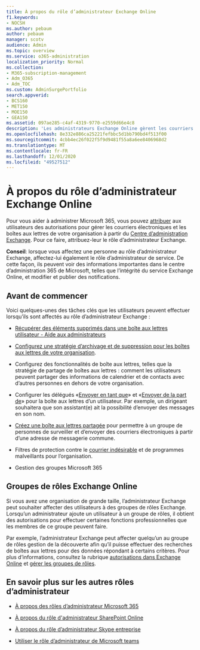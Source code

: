 ```yaml
---
title: À propos du rôle d’administrateur Exchange Online
f1.keywords:
- NOCSH
ms.author: pebaum
author: pebaum
manager: scotv
audience: Admin
ms.topic: overview
ms.service: o365-administration
localization_priority: Normal
ms.collection:
- M365-subscription-management
- Adm_O365
- Adm_TOC
ms.custom: AdminSurgePortfolio
search.appverid:
- BCS160
- MET150
- MOE150
- GEA150
ms.assetid: 097ae285-c4af-4319-9770-e2559d66e4c8
description: 'Les administrateurs Exchange Online gèrent les courriers électroniques et les boîtes aux lettres de votre organisation. Par exemple, ils récupèrent les éléments supprimés dans la boîte aux lettres d’un utilisateur. '
ms.openlocfilehash: 8e332e886ca25221fefbbc5d1bb790bd4f513f00
ms.sourcegitcommit: 4cbb4ec26f022f5f9d9481f55a8a6ee8406968d2
ms.translationtype: MT
ms.contentlocale: fr-FR
ms.lasthandoff: 12/01/2020
ms.locfileid: "49527512"
---
```

# <a name="about-the-exchange-online-admin-role"></a>À propos du rôle d’administrateur Exchange Online

Pour vous aider à administrer Microsoft 365, vous pouvez [attribuer](assign-admin-roles.md) aux utilisateurs des autorisations pour gérer les courriers électroniques et les boîtes aux lettres de votre organisation à partir du [Centre d’administration Exchange](https://go.microsoft.com/fwlink/p/?LinkID=271807). Pour ce faire, attribuez-leur le rôle d’administrateur Exchange.
  
 **Conseil**: lorsque vous affectez une personne au rôle d’administrateur Exchange, affectez-lui également le rôle d’administrateur de service. De cette façon, ils peuvent voir des informations importantes dans le centre d’administration 365 de Microsoft, telles que l’intégrité du service Exchange Online, et modifier et publier des notifications.
  
## <a name="before-you-begin"></a>Avant de commencer

Voici quelques-unes des tâches clés que les utilisateurs peuvent effectuer lorsqu’ils sont affectés au rôle d’administrateur Exchange :
  
- [Récupérer des éléments supprimés dans une boîte aux lettres utilisateur - Aide aux administrateurs](https://docs.microsoft.com/microsoft-365/enterprise/recover-deleted-items-in-a-mailbox)

- [Configurez une stratégie d’archivage et de suppression pour les boîtes aux lettres de votre organisation](https://docs.microsoft.com/microsoft-365/compliance/set-up-an-archive-and-deletion-policy-for-mailboxes).

- Configurez des fonctionnalités de boîte aux lettres, telles que la stratégie de partage de boîtes aux lettres : comment les utilisateurs peuvent partager des informations de calendrier et de contacts avec d’autres personnes en dehors de votre organisation.

- Configurer les délégués «[Envoyer en tant que](give-mailbox-permissions-to-another-user.md#send-email-from-another-users-mailbox)» et «[Envoyer de la part de](give-mailbox-permissions-to-another-user.md#send-email-on-behalf-of-another-user)» pour la boîte aux lettres d’un utilisateur. Par exemple, un dirigeant souhaitera que son assistant(e) ait la possibilité d’envoyer des messages en son nom.

- [Créez une boîte aux lettres partagée](../email/create-a-shared-mailbox.md) pour permettre à un groupe de personnes de surveiller et d’envoyer des courriers électroniques à partir d’une adresse de messagerie commune.

- Filtres de protection contre le [courrier indésirable](https://docs.microsoft.com/microsoft-365/security/office-365-security/anti-spam-protection) et de programmes malveillants pour l’organisation.

- Gestion des groupes Microsoft 365

## <a name="exchange-online-role-groups"></a>Groupes de rôles Exchange Online

Si vous avez une organisation de grande taille, l’administrateur Exchange peut souhaiter affecter des utilisateurs à des groupes de rôles Exchange. Lorsqu’un administrateur ajoute un utilisateur à un groupe de rôles, il obtient des autorisations pour effectuer certaines fonctions professionnelles que les membres de ce groupe peuvent faire.
  
 Par exemple, l’administrateur Exchange peut affecter quelqu’un au groupe de rôles gestion de la découverte afin qu’il puisse effectuer des recherches de boîtes aux lettres pour des données répondant à certains critères. Pour plus d’informations, consultez la rubrique [autorisations dans Exchange Online](https://docs.microsoft.com/exchange/permissions-exo/permissions-exo) et [gérer les groupes de rôles](https://docs.microsoft.com/exchange/manage-role-groups-exchange-2013-help).
  
## <a name="learn-about-other-admin-roles"></a>En savoir plus sur les autres rôles d’administrateur

- [À propos des rôles d’administrateur Microsoft 365](about-admin-roles.md)

- [À propos du rôle d'administrateur SharePoint Online](https://docs.microsoft.com/sharepoint/sharepoint-admin-role)

- [À propos du rôle d’administrateur Skype entreprise](https://docs.microsoft.com/skypeforbusiness/skype-for-business-online)

- [Utiliser le rôle d’administrateur de Microsoft teams](https://docs.microsoft.com/MicrosoftTeams/using-admin-roles) 
